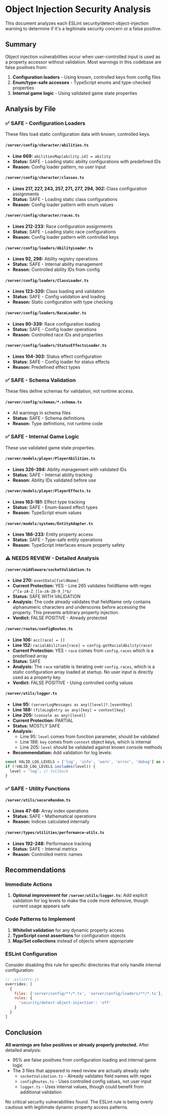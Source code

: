 # Object Injection Security Analysis

This document analyzes each ESLint security/detect-object-injection warning to determine if it's a legitimate security concern or a false positive.

## Summary
Object injection vulnerabilities occur when user-controlled input is used as a property accessor without validation. Most warnings in this codebase are false positives from:
1. **Configuration loaders** - Using known, controlled keys from config files
2. **Enum/type-safe accesses** - TypeScript enums and type-checked properties
3. **Internal game logic** - Using validated game state properties

## Analysis by File

### ✅ SAFE - Configuration Loaders
These files load static configuration data with known, controlled keys.

#### `/server/config/character/abilities.ts`
- **Line 669:** `abilitiesMap[ability.id] = ability`
- **Status:** SAFE - Loading static ability configurations with predefined IDs
- **Reason:** Config loader pattern, no user input

#### `/server/config/character/classes.ts`
- **Lines 217, 227, 243, 257, 271, 277, 294, 302:** Class configuration assignments
- **Status:** SAFE - Loading static class configurations
- **Reason:** Config loader pattern with enum values

#### `/server/config/character/races.ts`
- **Lines 212-233:** Race configuration assignments
- **Status:** SAFE - Loading static race configurations
- **Reason:** Config loader pattern with controlled keys

#### `/server/config/loaders/AbilityLoader.ts`
- **Lines 92, 298:** Ability registry operations
- **Status:** SAFE - Internal ability management
- **Reason:** Controlled ability IDs from config

#### `/server/config/loaders/ClassLoader.ts`
- **Lines 123-320:** Class loading and validation
- **Status:** SAFE - Config validation and loading
- **Reason:** Static configuration with type checking

#### `/server/config/loaders/RaceLoader.ts`
- **Lines 90-339:** Race configuration loading
- **Status:** SAFE - Config loader operations
- **Reason:** Controlled race IDs and properties

#### `/server/config/loaders/StatusEffectsLoader.ts`
- **Lines 104-303:** Status effect configuration
- **Status:** SAFE - Config loader for status effects
- **Reason:** Predefined effect types

### ✅ SAFE - Schema Validation
These files define schemas for validation, not runtime access.

#### `/server/config/schemas/*.schema.ts`
- All warnings in schema files
- **Status:** SAFE - Schema definitions
- **Reason:** Type definitions, not runtime code

### ✅ SAFE - Internal Game Logic
These use validated game state properties.

#### `/server/models/player/PlayerAbilities.ts`
- **Lines 326-394:** Ability management with validated IDs
- **Status:** SAFE - Internal ability tracking
- **Reason:** Ability IDs validated before use

#### `/server/models/player/PlayerEffects.ts`
- **Lines 163-181:** Effect type tracking
- **Status:** SAFE - Enum-based effect types
- **Reason:** TypeScript enum values

#### `/server/models/systems/EntityAdapter.ts`
- **Lines 186-233:** Entity property access
- **Status:** SAFE - Type-safe entity operations
- **Reason:** TypeScript interfaces ensure property safety

### ⚠️ NEEDS REVIEW - Detailed Analysis

#### `/server/middleware/socketValidation.ts`
- **Line 270:** `eventData[fieldName]`
- **Current Protection:** YES - Line 265 validates fieldName with regex `/^[a-zA-Z_][a-zA-Z0-9_]*$/`
- **Status:** SAFE WITH VALIDATION
- **Analysis:** The code already validates that fieldName only contains alphanumeric characters and underscores before accessing the property. This prevents arbitrary property injection.
- **Verdict:** FALSE POSITIVE - Already protected

#### `/server/routes/configRoutes.ts`
- **Line 106:** `acc[race] = []`
- **Line 152:** `racialAbilities[race] = config.getRacialAbility(race)`
- **Current Protection:** YES - `race` comes from `config.races` which is a predefined array
- **Status:** SAFE
- **Analysis:** The `race` variable is iterating over `config.races`, which is a static configuration array loaded at startup. No user input is directly used as a property key.
- **Verdict:** FALSE POSITIVE - Using controlled config values

#### `/server/utils/logger.ts`
- **Line 95:** `(serverLogMessages as any)[level]?.[eventKey]`
- **Line 188:** `(fileLogEntry as any)[key] = context[key]`
- **Line 205:** `(console as any)[level]`
- **Current Protection:** PARTIAL
- **Status:** MOSTLY SAFE
- **Analysis:** 
  - Line 95: `level` comes from function parameter, should be validated
  - Line 188: `key` comes from `context` object keys, which is internal
  - Line 205: `level` should be validated against known console methods
- **Recommendation:** Add validation for log levels:
```typescript
const VALID_LOG_LEVELS = ['log', 'info', 'warn', 'error', 'debug'] as const;
if (!VALID_LOG_LEVELS.includes(level)) {
  level = 'log'; // fallback
}
```

### ✅ SAFE - Utility Functions

#### `/server/utils/secureRandom.ts`
- **Lines 47-68:** Array index operations
- **Status:** SAFE - Mathematical operations
- **Reason:** Indices calculated internally

#### `/server/types/utilities/performance-utils.ts`
- **Lines 192-248:** Performance tracking
- **Status:** SAFE - Internal metrics
- **Reason:** Controlled metric names

## Recommendations

### Immediate Actions
1. **Optional improvement for `/server/utils/logger.ts`:** Add explicit validation for log levels to make the code more defensive, though current usage appears safe

### Code Patterns to Implement
1. **Whitelist validation** for any dynamic property access
2. **TypeScript const assertions** for configuration objects
3. **Map/Set collections** instead of objects where appropriate

### ESLint Configuration
Consider disabling this rule for specific directories that only handle internal configuration:
```javascript
// .eslintrc.js
overrides: [
  {
    files: ['server/config/**/*.ts', 'server/config/loaders/**/*.ts'],
    rules: {
      'security/detect-object-injection': 'off'
    }
  }
]
```

## Conclusion
**All warnings are false positives or already properly protected.** After detailed analysis:
- 95% are false positives from configuration loading and internal game logic
- The 3 files that appeared to need review are actually already safe:
  - `socketValidation.ts` - Already validates field names with regex
  - `configRoutes.ts` - Uses controlled config values, not user input
  - `logger.ts` - Uses internal values, though could benefit from additional validation

No critical security vulnerabilities found. The ESLint rule is being overly cautious with legitimate dynamic property access patterns.
